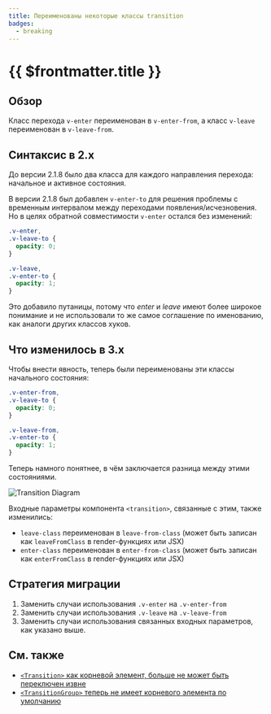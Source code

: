 ```yaml
---
title: Переименованы некоторые классы transition
badges:
  - breaking
---
```


# {{ $frontmatter.title }} <MigrationBadges :badges="$frontmatter.badges" />

## Обзор

Класс перехода `v-enter` переименован в `v-enter-from`, а класс `v-leave` переименован в `v-leave-from`.

## Синтаксис в 2.x

До версии 2.1.8 было два класса для каждого направления перехода: начальное и активное состояния.

В версии 2.1.8 был добавлен `v-enter-to` для решения проблемы с временным интервалом между переходами появления/исчезновения. Но в целях обратной совместимости `v-enter` остался без изменений:

```css
.v-enter,
.v-leave-to {
  opacity: 0;
}

.v-leave,
.v-enter-to {
  opacity: 1;
}
```

Это добавило путаницы, потому что _enter_ и _leave_ имеют более широкое понимание и не использовали то же самое соглашение по именованию, как аналоги других классов хуков.

## Что изменилось в 3.x

Чтобы внести явность, теперь были переименованы эти классы начального состояния:

```css
.v-enter-from,
.v-leave-to {
  opacity: 0;
}

.v-leave-from,
.v-enter-to {
  opacity: 1;
}
```

Теперь намного понятнее, в чём заключается разница между этими состояниями.

![Transition Diagram](/images/transitions.svg)

Входные параметры компонента `<transition>`, связанные с этим, также изменились:

- `leave-class` переименован в `leave-from-class` (может быть записан как `leaveFromClass` в render-функциях или JSX)
- `enter-class` переименован в `enter-from-class` (может быть записан как `enterFromClass` в render-функциях или JSX)

## Стратегия миграции

1. Заменить случаи использования `.v-enter` на `.v-enter-from`
2. Заменить случаи использования `.v-leave` на `.v-leave-from`
3. Заменить случаи использования связанных входных параметров, как указано выше.

## См. также

- [`<Transition>` как корневой элемент, больше не может быть переключен извне](./transition-as-root.html)
- [`<TransitionGroup>` теперь не имеет корневого элемента по умолчанию](./transition-group.html)
